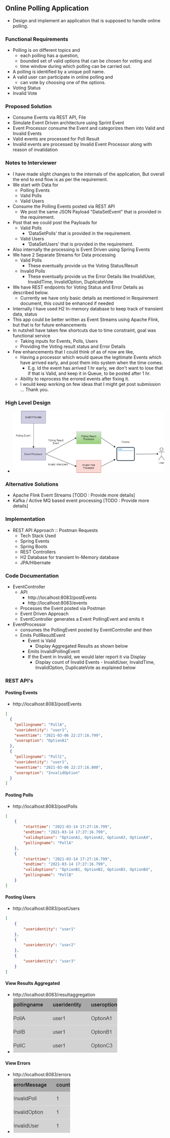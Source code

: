 ## Online Polling Application 
- Design and implement an application that is supposed to handle online polling. 

### Functional Requirements 

- Polling is on different topics and 
    - each polling has a question, 
    - bounded set of valid options that can be chosen for voting and 
    - time window during which polling can be carried out. 
- A polling is identified by a unique poll name. 
- A valid user can participate in online polling and 
    - can vote by choosing one of the options.
- Voting Status 
- Invalid Vote 

### Proposed Solution 

- Consume Events via REST API, File 
- Simulate Event Driven architecture using Sprint Event 
- Event Processor consume the Event and categorizes them into Valid and Invalid Events 
- Valid events are processed for Poll Result 
- Invalid events are processed by Invalid Event Processor along with reason of invalidation

### Notes to Interviewer
- I have made slight changes to the internals of the application, But overall the end to end flow is as per the requirement.
- We start with Data for 
    - Polling Events
    - Valid Polls 
    - Valid Users 
- Consume the Polling Events posted via REST API
    - We post the same JSON Payload "DataSetEvent" that is provided in the requirement.
- Post that we could post the Payloads for 
    - Valid Polls 
        - 'DataSetPolls' that is provided in the requirement.
    - Valid Users
        - 'DataSetUsers' that is provided in the requirement. 
- Also internally the processing is Event Driven using Spring Events 
- We have 2 Separate Streams for Data processing 
    - Valid Polls 
        - These eventually provide us the Voting Status/Result 
    - Invalid Polls 
        - These eventually provide us the Error Details like InvalidUser, InvalidTime, InvalidOption, DuplicateVote
- We have REST endpoints for Voting Status and Error Details as described below.
    - Currently we have only basic details as mentioned in Requirement document, this could be enhanced if needed
- Internally I have used H2 In-memory database to keep track of transient data, status     
- This app could be better written as Event Streams using Apache Flink, but that is for future enhancements
- In nutshell have taken few shortcuts due to time constraint, goal was functional service 
    - Taking inputs for Events, Polls, Users
    - Providing the Voting result status and Error Details
- Few enhancements that I could think of as of now are like,
    - Having a processor which would queue the legitimate Events which have arrived early, and post them into system when the time comes.
        - E.g. Id the event has arrived 1 hr early, we don't want to lose that if that is Valid, and keep it in Queue, to be posted after 1 hr.
    - Ability to reprocess the errored events after fixing it.
    - I would keep working on few ideas that I might get post submission ... Thank you.                 
                                                  

### High Level Design 
- ![](imgs/Online%20Polling.png) 

### Alternative Solutions 
- Apache Flink Event Streams [TODO : Provide more details] 
- Kafka / Active MQ based event processing [TODO : Provide more details] 
 

### Implementation 
- REST API Approach :: Postman Requests
    - Tech Stack Used 
    - Spring Events 
    - Spring Boots 
    - REST Controllers 
    - H2 Database for transient In-Memory database 
    - JPA/Hibernate 

### Code Documentation 
- EventController
    - API  
        - http://localhost:8083/postEvents
        - http://localhost:8083/events
    - Processes the Event posted via Postman 
    - Event Driven Approach 
    - EventController generates a Event PollingEvent and emits it 
- EventProcessor 
    - consumes the PollingEvent posted by EventController and then
    - Emits PollResultEvent
        - Event is Valid 
            - Display Aggregated Results as shown below   
        - Emits InvalidPollingEvent
        - If the Event in Invalid, we would later report it via Display 
            - Display count of Invalid Events - InvalidUser, InvalidTime, InvalidOption, DuplicateVote as explained below            


### REST API's

#### Posting Events 
- http://localhost:8083/postEvents

~~~json
[
  {
    "pollingname": "PollA",
    "useridentity": "user1",
    "eventtime": "2021-03-06 22:27:16.799",
    "useroption": "OptionA1"
  },
  {
    "pollingname": "PollC",
    "useridentity": "user1",
    "eventtime": "2021-03-06 22:27:16.800",
    "useroption": "InvalidOption"
  }
]  
~~~

#### Posting Polls 
- http://localhost:8083/postPolls

~~~json
[
	{
		"starttime": "2021-03-14 17:27:16.799",
		"endtime": "2021-03-14 17:27:16.799",
		"validoptions": "OptionA1, OptionA2, OptionA3, OptionA4",
		"pollingname": "PollA"
	},
	{
		"starttime": "2021-03-14 17:27:16.799",
		"endtime": "2021-03-14 17:27:16.799",
		"validoptions": "OptionB1, OptionB2, OptionB3, OptionB4",
		"pollingname": "PollB"
	}
]
~~~ 


#### Posting Users  
- http://localhost:8083/postUsers 
~~~json
[
	{
		"useridentity": "user1"
	},
	{
		"useridentity": "user2"
	},
	{
		"useridentity": "user3"
	}
]
~~~


#### View Results Aggregated  
- http://localhost:8083/resultaggregation
- ![](imgs/Poll%20Results.png) 

#### View Errors   
- http://localhost:8083/errors
- ![](imgs/Invalid%20Events%20Reason.png)  